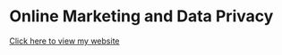 # Online Marketing and Data Privacy

[Click here to view my website](https://akadiyala12.github.io/OnlineMarketingandDataPrivacy/index.html)